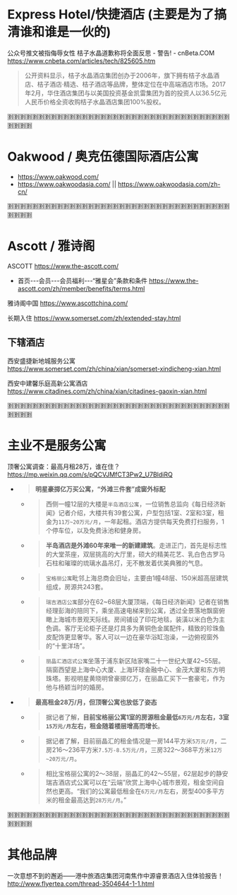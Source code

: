
# Express Hotel/快捷酒店 (主要是为了搞清谁和谁是一伙的)

公众号推文被指侮辱女性 桔子水晶道歉称将全面反思 - 警告! - cnBeta.COM https://www.cnbeta.com/articles/tech/825605.htm
> 公开资料显示，桔子水晶酒店集团创办于2006年，旗下拥有桔子水晶酒店、桔子酒店·精选、桔子酒店等品牌，整体定位在中高端酒店市场。2017年2月，华住酒店集团与以美国投资基金凯雷集团为首的投资人以36.5亿元人民币价格全资收购桔子水晶酒店集团100%股权。

:u5272::u5272::u5272::u5272::u5272::u5272::u5272::u5272::u5272::u5272::u5272::u5272::u5272::u5272::u5272::u5272::u5272::u5272::u5272::u5272::u5272::u5272::u5272::u5272::u5272::u5272::u5272::u5272::u5272::u5272::u5272::u5272::u5272::u5272::u5272::u5272::u5272::u5272::u5272::u5272:

# Oakwood / 奥克伍德国际酒店公寓

- https://www.oakwood.com/
- https://www.oakwoodasia.com/ || https://www.oakwoodasia.com/zh-cn/

:u5272::u5272::u5272::u5272::u5272::u5272::u5272::u5272::u5272::u5272::u5272::u5272::u5272::u5272::u5272::u5272::u5272::u5272::u5272::u5272::u5272::u5272::u5272::u5272::u5272::u5272::u5272::u5272::u5272::u5272::u5272::u5272::u5272::u5272::u5272::u5272::u5272::u5272::u5272::u5272:

# Ascott / 雅诗阁

ASCOTT https://www.the-ascott.com/
- 首页---会员---会员福利---“雅星会”条款和条件 https://www.the-ascott.com/zh/member/benefits/terms.html

雅诗阁中国 https://www.ascottchina.com/

长期入住 https://www.somerset.com/zh/extended-stay.html

## 下辖酒店

西安盛捷新地城服务公寓 https://www.somerset.com/zh/china/xian/somerset-xindicheng-xian.html

西安中建馨乐庭高新公寓酒店 https://www.citadines.com/zh/china/xian/citadines-gaoxin-xian.html

:u5272::u5272::u5272::u5272::u5272::u5272::u5272::u5272::u5272::u5272::u5272::u5272::u5272::u5272::u5272::u5272::u5272::u5272::u5272::u5272::u5272::u5272::u5272::u5272::u5272::u5272::u5272::u5272::u5272::u5272::u5272::u5272::u5272::u5272::u5272::u5272::u5272::u5272::u5272::u5272:

# 主业不是服务公寓

顶奢公寓调查：最高月租28万，谁在住？ https://mp.weixin.qq.com/s/pQCVJMfCT3Pw2_U7BldiRQ
- > **明星豪掷亿万买公寓，“外滩三件套”成窗外标配**
  * > 西侧一幢12层的大楼是`半岛酒店公寓`，一位销售总监向《每日经济新闻》记者介绍，大楼共有39套公寓，户型包括1室、2室和3室，租金为`11万~20万元/月`，一年起租。酒店方提供每天免费打扫服务，1个停车位，以及免费泳池和健身房。
  * > **半岛酒店是外滩60年来唯一的新建建筑**。走进正门，首先是标志性的大堂茶座，双层挑高的大厅里，硕大的精美花艺、乳白色古罗马石柱和璀璨的琉璃水晶吊灯，无不散发着优美典雅的气息。
  * > `宝格丽公寓`毗邻上海总商会旧址，主要由1幢48层、150米超高层建筑组成，房源共243套。
  * > `瑞吉酒店公寓`部分在62~68层大厦顶端，《每日经济新闻》记者在销售经理彭海的陪同下，乘坐高速电梯来到公寓，透过全景落地飘窗俯瞰上海城市景观天际线。房间铺设了印花地毯，装潢以米白色为主色调。客厅无论柜子还是灯具多为黄铜色金属配件，精致的珍珠鱼皮配饰更显奢华。客人可以一边在豪华浴缸泡澡，一边俯视窗外的“十里洋场”。
  * > `丽晶汇酒店式公寓`坐落于浦东新区陆家嘴二十一世纪大厦42~55层。隔窗西望是上海中心大厦、上海环球金融中心、金茂大厦和东方明珠塔。影视明星黄晓明曾豪掷亿万，在丽晶汇买下一套豪宅，作为他与杨颖当时的婚房。
- > **最高租金28万/月，但顶奢公寓也放低了姿态**
  * > 据记者了解，**目前宝格丽公寓1室的房源租金最低`6万元/月`左右，3室`15万元/月`左右，租金随着楼层增高而增长**。
  * > 据记者了解，目前丽晶汇的租金情况是一房144平方米`5万元/月`，二房216～236平方米`7.5万-8.5万元/月`，三房322～368平方米`12万~20万元/月`。
  * > 相比宝格丽公寓的2～38层，丽晶汇的42～55层，62层起步的静安瑞吉酒店式公寓可以在“云端”欣赏上海中心城市景观，租金空间自然也更高。“我们的公寓最低租金在`6万元/月`左右，房型400多平方米的租金最高达到`28万元/月`。”

:u5272::u5272::u5272::u5272::u5272::u5272::u5272::u5272::u5272::u5272::u5272::u5272::u5272::u5272::u5272::u5272::u5272::u5272::u5272::u5272::u5272::u5272::u5272::u5272::u5272::u5272::u5272::u5272::u5272::u5272::u5272::u5272::u5272::u5272::u5272::u5272::u5272::u5272::u5272::u5272:

# 其他品牌

一次意想不到的邂逅——港中旅酒店集团河南焦作中源睿景酒店入住体验报告！ http://www.flyertea.com/thread-3504644-1-1.html
